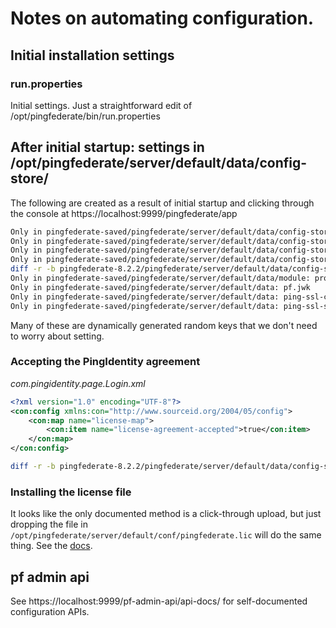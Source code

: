 # Notes on automating configuration.

## Initial installation settings
### run.properties
Initial settings.
Just a straightforward edit of /opt/pingfederate/bin/run.properties

## After initial startup: settings in /opt/pingfederate/server/default/data/config-store/
The following are created as a result of initial startup and clicking through the console at https://localhost:9999/pingfederate/app

```bash
Only in pingfederate-saved/pingfederate/server/default/data/config-store: com.pingidentity.crypto.jwk.MasterKeySet.xml
Only in pingfederate-saved/pingfederate/server/default/data/config-store: com.pingidentity.page.Login.xml
Only in pingfederate-saved/pingfederate/server/default/data/config-store: InternalState.xml
Only in pingfederate-saved/pingfederate/server/default/data/config-store: org.sourceid.common.InternalStateManager.xml
diff -r -b pingfederate-8.2.2/pingfederate/server/default/data/config-store/org.sourceid.config.CoreConfig.xml
Only in pingfederate-saved/pingfederate/server/default/data/module: provisioner-notify.txt
Only in pingfederate-saved/pingfederate/server/default/data: pf.jwk
Only in pingfederate-saved/pingfederate/server/default/data: ping-ssl-client-trust-cas.jks
Only in pingfederate-saved/pingfederate/server/default/data: ping-ssl-server.jks
```

Many of these are dynamically generated random keys that we don't need to worry about setting.

### Accepting the PingIdentity agreement
_com.pingidentity.page.Login.xml_
```xml
<?xml version="1.0" encoding="UTF-8"?>
<con:config xmlns:con="http://www.sourceid.org/2004/05/config">
    <con:map name="license-map">
        <con:item name="license-agreement-accepted">true</con:item>
    </con:map>
</con:config>
```

```bash
diff -r -b pingfederate-8.2.2/pingfederate/server/default/data/config-store/org.sourceid.config.CoreConfig.xml
```

### Installing the license file

It looks like the only documented method is a click-through upload, but
just dropping the file in `/opt/pingfederate/server/default/conf/pingfederate.lic`
will do the same thing.
See the [docs](https://documentation.pingidentity.com/pingfederate/pf82/index.shtml#adminGuide/task/toIinstallReplacementLicenseKeyUsingAdministrativeConsole.html).

## pf admin api
See https://localhost:9999/pf-admin-api/api-docs/ for self-documented configuration APIs.


